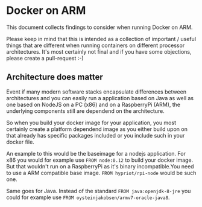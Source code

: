# Docker on ARM

This document collects findings to consider when running Docker on ARM.

Please keep in mind that this is intended as a collection of important / useful things that are different when running containers on different processor architectures. 
It's most certainly not final and if you have some objections, please create a pull-request :-)

## Architecture does matter

Event if many modern software stacks encapsulate differences between architectures and you can easily 
run a application based on Java as well as one based on NodeJS on a PC (x86) and on a RaspberryPi (ARM), the underlying 
components still are dependend on the architecture.

So when you build your docker image for your application, you most certainly create a platform dependend image as you either build 
upon on that already has specific packages included or you include such in your docker file.

An example to this would be the baseimage for a nodejs application. For x86 you would for example use `FROM node:0.12` to build your docker image.
But that wouldn't run on a RaspberryPi as it's binary incompatible.You need to use a ARM compatible base image. `FROM hypriot/rpi-node` would be such one.

Same goes for Java. Instead of the standard `FROM java:openjdk-8-jre` you could for example use `FROM oysteinjakobsen/armv7-oracle-java8`.


